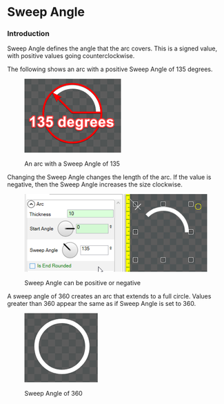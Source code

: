 # Sweep Angle

### Introduction

Sweep Angle defines the angle that the arc covers. This is a signed value, with positive values going counterclockwise.&#x20;

The following shows an arc with a positive Sweep Angle of 135 degrees.

<figure><img src="../../../../.gitbook/assets/29_15 16 48 (1).png" alt=""><figcaption><p>An arc with a Sweep Angle of 135</p></figcaption></figure>

Changing the Sweep Angle changes the length of the arc. If the value is negative, then the Sweep Angle increases the size clockwise.

<figure><img src="../../../../.gitbook/assets/29_15 19 16.gif" alt=""><figcaption><p>Sweep Angle can be positive or negative</p></figcaption></figure>

A sweep angle of 360 creates an arc that extends to a full circle. Values greater than 360 appear the same as if Sweep Angle is set to 360.

<figure><img src="../../../../.gitbook/assets/image (1) (1) (1) (1) (2) (1) (1).png" alt=""><figcaption><p>Sweep Angle of 360</p></figcaption></figure>

